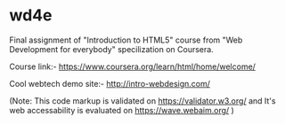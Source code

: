# wd4e
Final assignment of "Introduction to HTML5" course from "Web Development for everybody" specilization on Coursera.

Course link:- https://www.coursera.org/learn/html/home/welcome/

Cool webtech demo site:- http://intro-webdesign.com/

(Note: This code markup is validated on https://validator.w3.org/ and It's web accessability is evaluated on https://wave.webaim.org/ )
